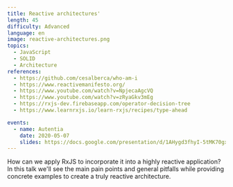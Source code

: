 ```yaml
---
title: Reactive architectures'
length: 45
difficulty: Advanced
language: en
image: reactive-architectures.png
topics:
  - JavaScript
  - SOLID
  - Architecture
references:
  - https://github.com/cesalberca/who-am-i
  - https://www.reactivemanifesto.org/
  - https://www.youtube.com/watch?v=NpjecaAgcVQ
  - https://www.youtube.com/watch?v=zRyaGkv3mEg
  - https://rxjs-dev.firebaseapp.com/operator-decision-tree
  - https://www.learnrxjs.io/learn-rxjs/recipes/type-ahead

events:
  - name: Autentia
    date: 2020-05-07
    slides: https://docs.google.com/presentation/d/1AHygd3fhyI-5tMK70gxcVnUiJlFU8UQh3Nq1d-2gY9Y/edit?usp=sharing
---
```


How can we apply RxJS to incorporate it into a highly reactive application? In this talk we'll see the main pain points and general pitfalls while providing concrete examples to create a truly reactive architecture.

